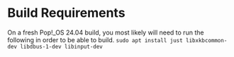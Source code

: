 # Build Requirements
On a fresh Pop!_OS 24.04 build, you most likely will need to run the following in order to be able to build.
`sudo apt install just libxkbcommon-dev libdbus-1-dev libinput-dev`
